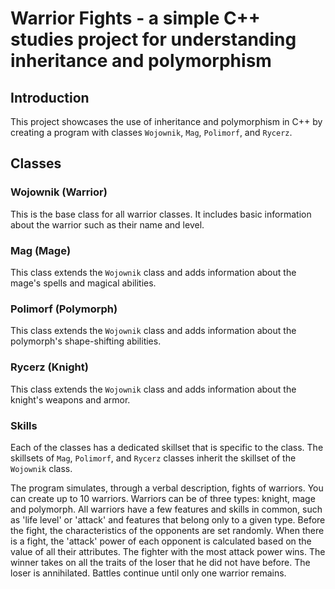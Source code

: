 # Warrior Fights - a simple C++ studies project for understanding inheritance and polymorphism

## Introduction
This project showcases the use of inheritance and polymorphism in C++ by creating a program with classes `Wojownik`, `Mag`, `Polimorf`, and `Rycerz`.

## Classes
### Wojownik (Warrior)
This is the base class for all warrior classes. It includes basic information about the warrior such as their name and level.

### Mag (Mage)
This class extends the `Wojownik` class and adds information about the mage's spells and magical abilities.

### Polimorf (Polymorph)
This class extends the `Wojownik` class and adds information about the polymorph's shape-shifting abilities.

### Rycerz (Knight)
This class extends the `Wojownik` class and adds information about the knight's weapons and armor.

### Skills
Each of the classes has a dedicated skillset that is specific to the class. The skillsets of `Mag`, `Polimorf`, and `Rycerz` classes inherit the skillset of the `Wojownik` class.

The program simulates, through a verbal description, fights of warriors.
You can create up to 10 warriors.
Warriors can be of three types: knight, mage and polymorph.
All warriors have a few features and skills in common, such as 'life level' or 'attack' and features that belong only to a given type.
Before the fight, the characteristics of the opponents are set randomly.
When there is a fight, the 'attack' power of each opponent is calculated based on the value of all their attributes.
The fighter with the most attack power wins.
The winner takes on all the traits of the loser that he did not have before.
The loser is annihilated.
Battles continue until only one warrior remains.
